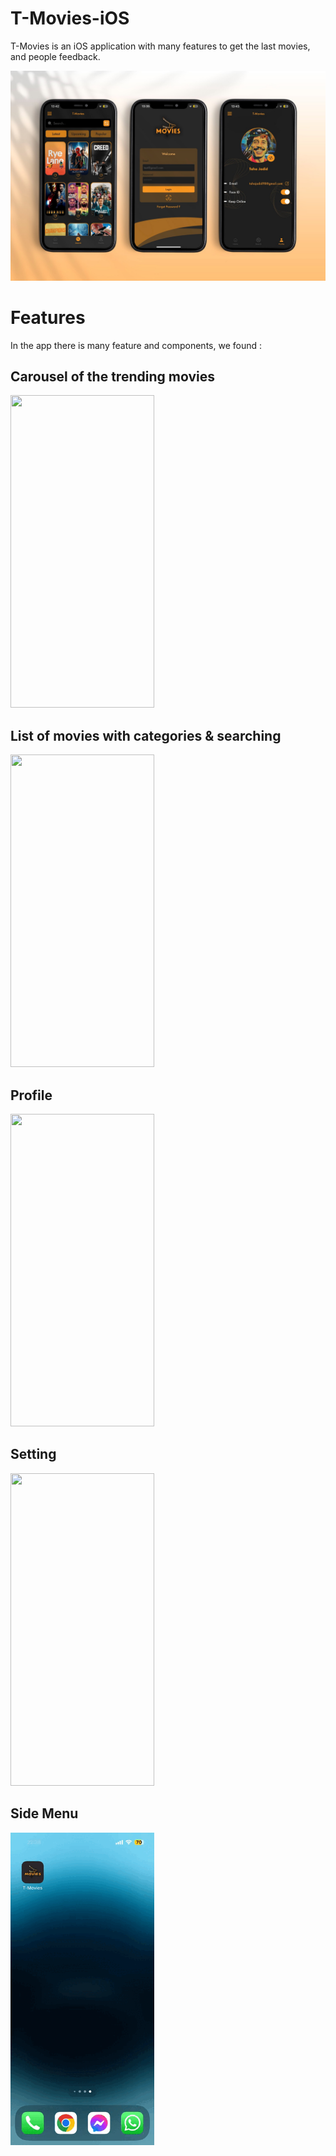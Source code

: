 # T-Movies-iOS

T-Movies is an iOS application with many features to get the last movies, and people feedback.

<img src="https://github.com/tahajadid/T-Movies-iOS/blob/main/Demo/mock_tmovies_2.jpg"/>

# Features

In the app there is many feature and components, we found :

## Carousel of the trending movies
<img src="./Demo/home_carousel.gif" width="230" height="500"/>

## List of movies with categories & searching
<img src="./Demo/searchview.gif" width="230" height="500"/>

## Profile
<img src="./Demo/profile.gif" width="230" height="500"/>

## Setting
<img src="./Demo/settings.gif" width="230" height="500"/>

## Side Menu
<img src="./Demo/sidemenu.gif" width="230" height="500"/>
